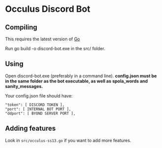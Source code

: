 Occulus Discord Bot
===================

Compiling
---------

This requires the latest version of [Go](https://golang.org)

Run go build -o discord-bot.exe in the src/ folder.

Using
-----

Open discord-bot.exe (preferably in a command line).
**config.json must be in the same folder as the bot executable, as well as**
**spola_words and sanity_messages.**

Your config.json file should have:

```
"token": [ DISCORD TOKEN ],
"port": [ INTERNAL BOT PORT ],
"ddport": [ BYOND SERVER PORT ],
```

Adding features
---------------

Look in `src/occulus-ss13.go` if you want to add more features.
